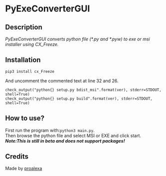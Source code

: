 # PyExeConverterGUI
## Description
_PyExeConverterGUI converts python file (*.py and *.pyw) to exe or msi installer using CX_Freeze._<br />
## Installation
```
pip3 install cx_Freeze
```
And uncomment the commented text at line 32 and 26.
```
check_output("python{} setup.py bdist_msi".format(ver), stderr=STDOUT, shell=True)
check_output("python{} setup.py build".format(ver), stderr=STDOUT, shell=True)
```
## How to use?
First run the program with:`python3 main.py`.<br />
Then browse the python file and select MSI or EXE and click start.<br />
**_Note:This is still in beta and does not support packages!_**
## Credits
Made by [proalexa](https://github.com/proalexa/)<br />

